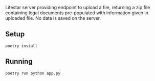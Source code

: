 Litestar server providing endpoint to upload a file, returning a zip file containing legal documents pre-populated with information given in uploaded file. No data is saved on the server.

## Setup

`poetry install`

## Running

`poetry run python app.py`